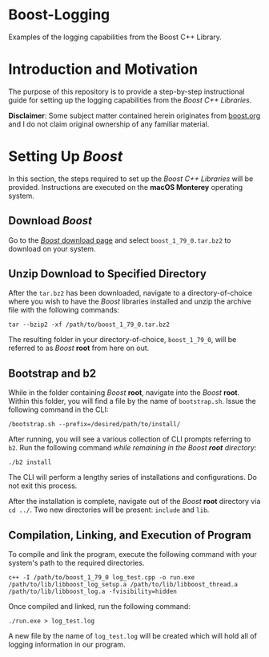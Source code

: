 # Boost-Logging
Examples of the logging capabilities from the Boost C++ Library. 

# Introduction and Motivation 

The purpose of this repository is to provide a step-by-step instructional guide for setting up the logging capabilities from the _Boost C++ Libraries_. 

__Disclaimer__: Some subject matter contained herein originates from [boost.org](https://www.boost.org/) and I do not claim original ownership of any familiar material. 

# Setting Up _Boost_

In this section, the steps required to set up the _Boost C++ Libraries_ will be provided. Instructions are executed on the __macOS Monterey__ operating system. 

## Download _Boost_

Go to the [_Boost_ download page](https://www.boost.org/) and select `boost_1_79_0.tar.bz2` to download on your system. 

## Unzip Download to Specified Directory 

After the `tar.bz2` has been downloaded, navigate to a directory-of-choice where you wish to have the _Boost_ libraries installed and unzip the archive file with the following commands:

```
tar --bzip2 -xf /path/to/boost_1_79_0.tar.bz2
```

The resulting folder in your directory-of-choice, `boost_1_79_0`, will be referred to as _Boost_ __root__ from here on out. 

## Bootstrap and b2 

While in the folder containing _Boost_ __root__, navigate into the _Boost_ __root__. Within this folder, you will find a file by the name of `bootstrap.sh`. Issue the following command in the CLI:

```
/bootstrap.sh --prefix=/desired/path/to/install/ 
```

After running, you will see a various collection of CLI prompts referring to `b2`. Run the following command _while remaining in the Boost __root__ directory_:

```
./b2 install 
```

The CLI will perform a lengthy series of installations and configurations. Do not exit this process. 

After the installation is complete, navigate out of the _Boost_ __root__ directory via `cd ../`. Two new directories will be present: `include` and `lib`. 

## Compilation, Linking, and Execution of Program 

To compile and link the program, execute the following command with your system's path to the required directories. 

```
c++ -I /path/to/boost_1_79_0 log_test.cpp -o run.exe /path/to/lib/libboost_log_setup.a /path/to/lib/libboost_thread.a /path/to/lib/libboost_log.a -fvisibility=hidden
```

Once compiled and linked, run the following command:

```
./run.exe > log_test.log
```

A new file by the name of `log_test.log` will be created which will hold all of logging information in our program. 
